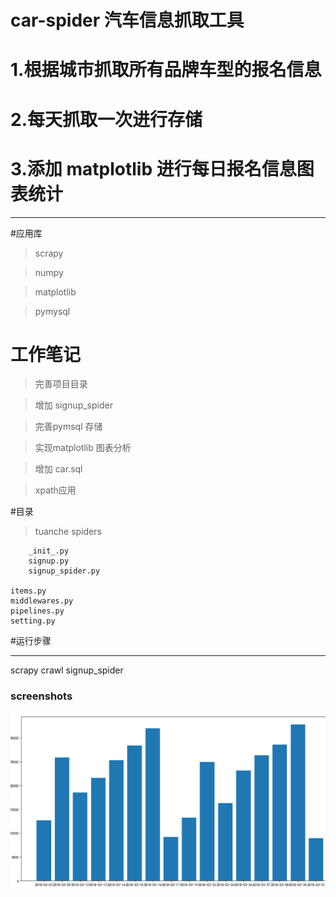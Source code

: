 # car-spider 汽车信息抓取工具

# 1.根据城市抓取所有品牌车型的报名信息

# 2.每天抓取一次进行存储

# 3.添加 matplotlib 进行每日报名信息图表统计

----------
#应用库
>scrapy

>numpy

>matplotlib

>pymysql

# 工作笔记

>完善项目目录

>增加 signup_spider

>完善pymsql 存储

>实现matplotlib 图表分析

>增加 car.sql

>xpath应用

#目录
>tuanche
	spiders

		_init_.py
		signup.py
		signup_spider.py

	items.py
	middlewares.py
	pipelines.py
	setting.py

#运行步骤

----------

scrapy crawl signup_spider

### screenshots

  ![demo](pic/signupOfDay.png)

